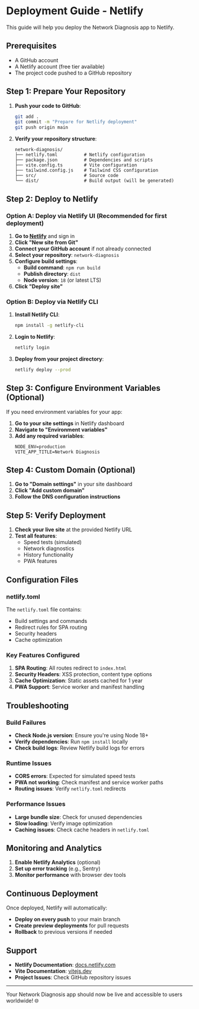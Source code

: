 # Deployment Guide - Netlify

This guide will help you deploy the Network Diagnosis app to Netlify.

## Prerequisites

- A GitHub account
- A Netlify account (free tier available)
- The project code pushed to a GitHub repository

## Step 1: Prepare Your Repository

1. **Push your code to GitHub**:
   ```bash
   git add .
   git commit -m "Prepare for Netlify deployment"
   git push origin main
   ```

2. **Verify your repository structure**:
   ```
   network-diagnosis/
   ├── netlify.toml          # Netlify configuration
   ├── package.json          # Dependencies and scripts
   ├── vite.config.ts        # Vite configuration
   ├── tailwind.config.js    # Tailwind CSS configuration
   ├── src/                  # Source code
   └── dist/                 # Build output (will be generated)
   ```

## Step 2: Deploy to Netlify

### Option A: Deploy via Netlify UI (Recommended for first deployment)

1. **Go to [Netlify](https://netlify.com)** and sign in
2. **Click "New site from Git"**
3. **Connect your GitHub account** if not already connected
4. **Select your repository**: `network-diagnosis`
5. **Configure build settings**:
   - **Build command**: `npm run build`
   - **Publish directory**: `dist`
   - **Node version**: `18` (or latest LTS)
6. **Click "Deploy site"**

### Option B: Deploy via Netlify CLI

1. **Install Netlify CLI**:
   ```bash
   npm install -g netlify-cli
   ```

2. **Login to Netlify**:
   ```bash
   netlify login
   ```

3. **Deploy from your project directory**:
   ```bash
   netlify deploy --prod
   ```

## Step 3: Configure Environment Variables (Optional)

If you need environment variables for your app:

1. **Go to your site settings** in Netlify dashboard
2. **Navigate to "Environment variables"**
3. **Add any required variables**:
   ```
   NODE_ENV=production
   VITE_APP_TITLE=Network Diagnosis
   ```

## Step 4: Custom Domain (Optional)

1. **Go to "Domain settings"** in your site dashboard
2. **Click "Add custom domain"**
3. **Follow the DNS configuration instructions**

## Step 5: Verify Deployment

1. **Check your live site** at the provided Netlify URL
2. **Test all features**:
   - Speed tests (simulated)
   - Network diagnostics
   - History functionality
   - PWA features

## Configuration Files

### netlify.toml
The `netlify.toml` file contains:
- Build settings and commands
- Redirect rules for SPA routing
- Security headers
- Cache optimization

### Key Features Configured

1. **SPA Routing**: All routes redirect to `index.html`
2. **Security Headers**: XSS protection, content type options
3. **Cache Optimization**: Static assets cached for 1 year
4. **PWA Support**: Service worker and manifest handling

## Troubleshooting

### Build Failures
- **Check Node.js version**: Ensure you're using Node 18+
- **Verify dependencies**: Run `npm install` locally
- **Check build logs**: Review Netlify build logs for errors

### Runtime Issues
- **CORS errors**: Expected for simulated speed tests
- **PWA not working**: Check manifest and service worker paths
- **Routing issues**: Verify `netlify.toml` redirects

### Performance Issues
- **Large bundle size**: Check for unused dependencies
- **Slow loading**: Verify image optimization
- **Caching issues**: Check cache headers in `netlify.toml`

## Monitoring and Analytics

1. **Enable Netlify Analytics** (optional)
2. **Set up error tracking** (e.g., Sentry)
3. **Monitor performance** with browser dev tools

## Continuous Deployment

Once deployed, Netlify will automatically:
- **Deploy on every push** to your main branch
- **Create preview deployments** for pull requests
- **Rollback** to previous versions if needed

## Support

- **Netlify Documentation**: [docs.netlify.com](https://docs.netlify.com)
- **Vite Documentation**: [vitejs.dev](https://vitejs.dev)
- **Project Issues**: Check GitHub repository issues

---

Your Network Diagnosis app should now be live and accessible to users worldwide! 🌐 